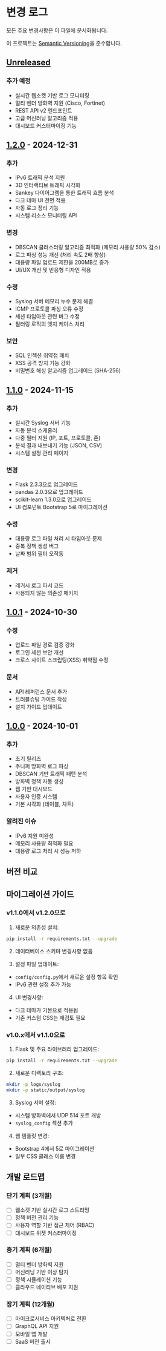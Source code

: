 # 변경 로그

모든 주요 변경사항은 이 파일에 문서화됩니다.

이 프로젝트는 [Semantic Versioning](https://semver.org/spec/v2.0.0.html)을 준수합니다.

## [Unreleased]

### 추가 예정
- 실시간 웹소켓 기반 로그 모니터링
- 멀티 벤더 방화벽 지원 (Cisco, Fortinet)
- REST API v2 엔드포인트
- 고급 머신러닝 알고리즘 적용
- 대시보드 커스터마이징 기능

## [1.2.0] - 2024-12-31

### 추가
- IPv6 트래픽 분석 지원
- 3D 인터랙티브 트래픽 시각화
- Sankey 다이어그램을 통한 트래픽 흐름 분석
- 다크 테마 UI 전면 적용
- 자동 로그 정리 기능
- 시스템 리소스 모니터링 API

### 변경
- DBSCAN 클러스터링 알고리즘 최적화 (메모리 사용량 50% 감소)
- 로그 파싱 성능 개선 (처리 속도 2배 향상)
- 대용량 파일 업로드 제한을 200MB로 증가
- UI/UX 개선 및 반응형 디자인 적용

### 수정
- Syslog 서버 메모리 누수 문제 해결
- ICMP 프로토콜 파싱 오류 수정
- 세션 타임아웃 관련 버그 수정
- 필터링 로직의 엣지 케이스 처리

### 보안
- SQL 인젝션 취약점 패치
- XSS 공격 방지 기능 강화
- 비밀번호 해싱 알고리즘 업그레이드 (SHA-256)

## [1.1.0] - 2024-11-15

### 추가
- 실시간 Syslog 서버 기능
- 자동 분석 스케줄러
- 다중 필터 지원 (IP, 포트, 프로토콜, 존)
- 분석 결과 내보내기 기능 (JSON, CSV)
- 시스템 설정 관리 페이지

### 변경
- Flask 2.3.3으로 업그레이드
- pandas 2.0.3으로 업그레이드
- scikit-learn 1.3.0으로 업그레이드
- UI 컴포넌트 Bootstrap 5로 마이그레이션

### 수정
- 대용량 로그 파일 처리 시 타임아웃 문제
- 중복 정책 생성 버그
- 날짜 범위 필터 오작동

### 제거
- 레거시 로그 파서 코드
- 사용되지 않는 의존성 패키지

## [1.0.1] - 2024-10-30

### 수정
- 업로드 파일 경로 검증 강화
- 로그인 세션 보안 개선
- 크로스 사이트 스크립팅(XSS) 취약점 수정

### 문서
- API 레퍼런스 문서 추가
- 트러블슈팅 가이드 작성
- 설치 가이드 업데이트

## [1.0.0] - 2024-10-01

### 추가
- 초기 릴리즈
- 주니퍼 방화벽 로그 파싱
- DBSCAN 기반 트래픽 패턴 분석
- 방화벽 정책 자동 생성
- 웹 기반 대시보드
- 사용자 인증 시스템
- 기본 시각화 (테이블, 차트)

### 알려진 이슈
- IPv6 지원 미완성
- 메모리 사용량 최적화 필요
- 대용량 로그 처리 시 성능 저하

## 버전 비교

[Unreleased]: https://github.com/username/firewall-policy-recommender/compare/v1.2.0...HEAD
[1.2.0]: https://github.com/username/firewall-policy-recommender/compare/v1.1.0...v1.2.0
[1.1.0]: https://github.com/username/firewall-policy-recommender/compare/v1.0.1...v1.1.0
[1.0.1]: https://github.com/username/firewall-policy-recommender/compare/v1.0.0...v1.0.1
[1.0.0]: https://github.com/username/firewall-policy-recommender/releases/tag/v1.0.0

## 마이그레이션 가이드

### v1.1.0에서 v1.2.0으로

1. 새로운 의존성 설치:
```bash
pip install -r requirements.txt --upgrade
```

2. 데이터베이스 스키마 변경사항 없음

3. 설정 파일 업데이트:
- `config/config.py`에서 새로운 설정 항목 확인
- IPv6 관련 설정 추가 가능

4. UI 변경사항:
- 다크 테마가 기본으로 적용됨
- 기존 커스텀 CSS는 재검토 필요

### v1.0.x에서 v1.1.0으로

1. Flask 및 주요 라이브러리 업그레이드:
```bash
pip install -r requirements.txt --upgrade
```

2. 새로운 디렉토리 구조:
```bash
mkdir -p logs/syslog
mkdir -p static/output/syslog
```

3. Syslog 서버 설정:
- 시스템 방화벽에서 UDP 514 포트 개방
- `syslog_config` 섹션 추가

4. 웹 템플릿 변경:
- Bootstrap 4에서 5로 마이그레이션
- 일부 CSS 클래스 이름 변경

## 개발 로드맵

### 단기 계획 (3개월)
- [ ] 웹소켓 기반 실시간 로그 스트리밍
- [ ] 정책 버전 관리 기능
- [ ] 사용자 역할 기반 접근 제어 (RBAC)
- [ ] 대시보드 위젯 커스터마이징

### 중기 계획 (6개월)
- [ ] 멀티 벤더 방화벽 지원
- [ ] 머신러닝 기반 이상 탐지
- [ ] 정책 시뮬레이션 기능
- [ ] 클라우드 네이티브 배포 지원

### 장기 계획 (12개월)
- [ ] 마이크로서비스 아키텍처로 전환
- [ ] GraphQL API 지원
- [ ] 모바일 앱 개발
- [ ] SaaS 버전 출시
